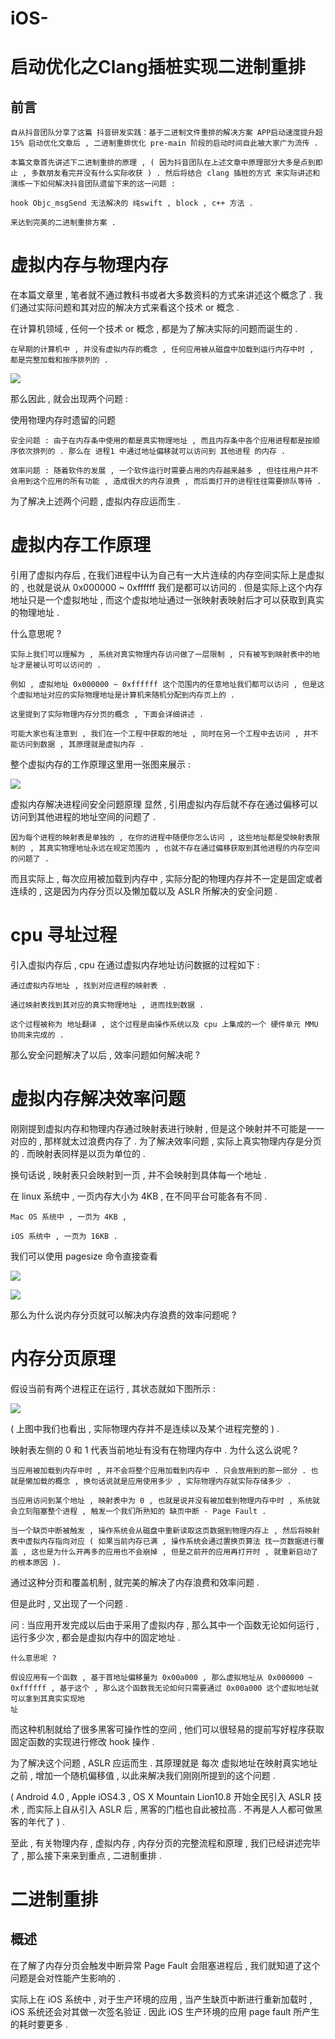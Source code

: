 # iOS-
# 启动优化之Clang插桩实现二进制重排

## 前言

```
自从抖音团队分享了这篇 抖音研发实践：基于二进制文件重排的解决方案 APP启动速度提升超15% 启动优化文章后 , 二进制重排优化 pre-main 阶段的启动时间自此被大家广为流传 .

本篇文章首先讲述下二进制重排的原理 , ( 因为抖音团队在上述文章中原理部分大多是点到即止 , 多数朋友看完并没有什么实际收获 ) . 然后将结合 clang 插桩的方式 来实际讲述和演练一下如何解决抖音团队遗留下来的这一问题 :

hook Objc_msgSend 无法解决的 纯swift , block , c++ 方法 .

来达到完美的二进制重排方案 .
```

#  虚拟内存与物理内存

在本篇文章里 , 笔者就不通过教科书或者大多数资料的方式来讲述这个概念了 . 我们通过实际问题和其对应的解决方式来看这个技术 or 概念 .

在计算机领域 , 任何一个技术 or 概念 , 都是为了解决实际的问题而诞生的 .


```
在早期的计算机中 , 并没有虚拟内存的概念 , 任何应用被从磁盘中加载到运行内存中时 , 都是完整加载和按序排列的 .
```
![](https://github.com/dongpeng66/iOS-/blob/main/images/clang二进制重排/pre-main1.png)

那么因此 , 就会出现两个问题 :

使用物理内存时遗留的问题


```
安全问题 : 由于在内存条中使用的都是真实物理地址 , 而且内存条中各个应用进程都是按顺序依次排列的 . 那么在 进程1 中通过地址偏移就可以访问到 其他进程 的内存 .

效率问题 : 随着软件的发展 , 一个软件运行时需要占用的内存越来越多 , 但往往用户并不会用到这个应用的所有功能 , 造成很大的内存浪费 , 而后面打开的进程往往需要排队等待 .
```
为了解决上述两个问题 , 虚拟内存应运而生 .

# 虚拟内存工作原理

引用了虚拟内存后 , 在我们进程中认为自己有一大片连续的内存空间实际上是虚拟的 , 也就是说从 0x000000 ~ 0xffffff 我们是都可以访问的 . 但是实际上这个内存地址只是一个虚拟地址 , 而这个虚拟地址通过一张映射表映射后才可以获取到真实的物理地址 .

什么意思呢 ?


```
实际上我们可以理解为 , 系统对真实物理内存访问做了一层限制 , 只有被写到映射表中的地址才是被认可可以访问的 .

例如 , 虚拟地址 0x000000 ~ 0xffffff 这个范围内的任意地址我们都可以访问 , 但是这个虚拟地址对应的实际物理地址是计算机来随机分配到内存页上的 .

这里提到了实际物理内存分页的概念 , 下面会详细讲述 .

可能大家也有注意到 , 我们在一个工程中获取的地址 , 同时在另一个工程中去访问 , 并不能访问到数据 , 其原理就是虚拟内存 .
```

整个虚拟内存的工作原理这里用一张图来展示 :

![](https://github.com/dongpeng66/iOS-/blob/main/images/clang二进制重排/pre-main2.png)

虚拟内存解决进程间安全问题原理
显然 , 引用虚拟内存后就不存在通过偏移可以访问到其他进程的地址空间的问题了 .

```
因为每个进程的映射表是单独的 , 在你的进程中随便你怎么访问 , 这些地址都是受映射表限制的 , 其真实物理地址永远在规定范围内 , 也就不存在通过偏移获取到其他进程的内存空间的问题了 .

```

而且实际上 , 每次应用被加载到内存中 , 实际分配的物理内存并不一定是固定或者连续的 , 这是因为内存分页以及懒加载以及 ASLR 所解决的安全问题 .


# cpu 寻址过程

引入虚拟内存后 , cpu 在通过虚拟内存地址访问数据的过程如下 :

```
通过虚拟内存地址 , 找到对应进程的映射表 .

通过映射表找到其对应的真实物理地址 , 进而找到数据 .

这个过程被称为 地址翻译 , 这个过程是由操作系统以及 cpu 上集成的一个 硬件单元 MMU 协同来完成的 .
```

那么安全问题解决了以后 , 效率问题如何解决呢 ?

# 虚拟内存解决效率问题

刚刚提到虚拟内存和物理内存通过映射表进行映射 , 但是这个映射并不可能是一一对应的 , 那样就太过浪费内存了 . 为了解决效率问题 , 实际上真实物理内存是分页的 . 而映射表同样是以页为单位的 .

换句话说 , 映射表只会映射到一页 , 并不会映射到具体每一个地址 .

在 linux 系统中 , 一页内存大小为 4KB , 在不同平台可能各有不同 .

```
Mac OS 系统中 , 一页为 4KB ,

iOS 系统中 , 一页为 16KB .

```

我们可以使用 pagesize 命令直接查看

![](https://github.com/dongpeng66/iOS-/blob/main/images/clang二进制重排/pre-main3.png)

![](https://github.com/dongpeng66/iOS-/blob/main/images/clang二进制重排/pre-main4.png)

那么为什么说内存分页就可以解决内存浪费的效率问题呢 ?


# 内存分页原理

假设当前有两个进程正在运行 , 其状态就如下图所示 :

![](https://github.com/dongpeng66/iOS-/blob/main/images/clang二进制重排/pre-main5.png)


( 上图中我们也看出 , 实际物理内存并不是连续以及某个进程完整的 ) .

映射表左侧的 0 和 1 代表当前地址有没有在物理内存中 . 为什么这么说呢 ?

```
当应用被加载到内存中时 , 并不会将整个应用加载到内存中 . 只会放用到的那一部分 . 也就是懒加载的概念 , 换句话说就是应用使用多少 , 实际物理内存就实际存储多少 .

当应用访问到某个地址 , 映射表中为 0 , 也就是说并没有被加载到物理内存中时 , 系统就会立刻阻塞整个进程 , 触发一个我们所熟知的 缺页中断 - Page Fault .

当一个缺页中断被触发 , 操作系统会从磁盘中重新读取这页数据到物理内存上 , 然后将映射表中虚拟内存指向对应 ( 如果当前内存已满 , 操作系统会通过置换页算法 找一页数据进行覆盖 , 这也是为什么开再多的应用也不会崩掉 , 但是之前开的应用再打开时 , 就重新启动了的根本原因 ).
```

通过这种分页和覆盖机制 , 就完美的解决了内存浪费和效率问题 .

但是此时 , 又出现了一个问题 .

问 : 当应用开发完成以后由于采用了虚拟内存 , 那么其中一个函数无论如何运行 , 运行多少次 , 都会是虚拟内存中的固定地址 .

```
什么意思呢 ?

假设应用有一个函数 , 基于首地址偏移量为 0x00a000 , 那么虚拟地址从 0x000000 ~ 0xffffff , 基于这个 , 那么这个函数我无论如何只需要通过 0x00a000 这个虚拟地址就可以拿到其真实实现地
址
```

而这种机制就给了很多黑客可操作性的空间 , 他们可以很轻易的提前写好程序获取固定函数的实现进行修改 hook 操作 .

为了解决这个问题 , ASLR 应运而生 . 其原理就是 每次 虚拟地址在映射真实地址之前 , 增加一个随机偏移值 , 以此来解决我们刚刚所提到的这个问题 .

( Android 4.0 , Apple iOS4.3 , OS X Mountain Lion10.8 开始全民引入 ASLR 技术 , 而实际上自从引入 ASLR 后 , 黑客的门槛也自此被拉高 . 不再是人人都可做黑客的年代了 ) .

至此 , 有关物理内存 , 虚拟内存 , 内存分页的完整流程和原理 , 我们已经讲述完毕了 , 那么接下来来到重点 , 二进制重排 .

# 二进制重排

## 概述

在了解了内存分页会触发中断异常 Page Fault 会阻塞进程后 , 我们就知道了这个问题是会对性能产生影响的 .

实际上在 iOS 系统中 , 对于生产环境的应用 , 当产生缺页中断进行重新加载时 , iOS 系统还会对其做一次签名验证 . 因此 iOS 生产环境的应用 page fault 所产生的耗时要更多 .


